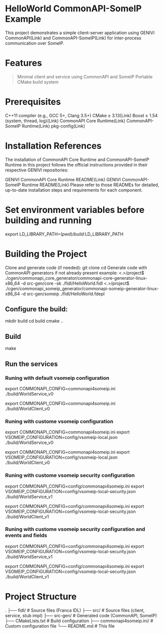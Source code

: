 # HelloWorld CommonAPI-SomeIP Example
This project demonstrates a simple client-server application using GENIVI CommonAPI(Link) and CommonAPI-SomeIP(Link) for inter-process communication over SomeIP.

# Features
> Minimal client and service using CommonAPI and SomeIP
> Portable CMake build system

# Prerequisites
C++11 compiler (e.g., GCC 5+, Clang 3.5+)
CMake ≥ 3.13(Link)
Boost ≥ 1.54 (system, thread, log)(Link)
CommonAPI Core Runtime(Link)
CommonAPI-SomeIP Runtime(Link)
pkg-config(Link)

# Installation References
The installation of CommonAPI Core Runtime and CommonAPI-SomeIP Runtime in this project follows the official instructions provided in their respective GENIVI repositories:

GENIVI CommonAPI Core Runtime README(Link)
GENIVI CommonAPI-SomeIP Runtime README(Link)
Please refer to those READMEs for detailed, up-to-date installation steps and requirements for each component.

# Set environment variables before building and running
export LD_LIBRARY_PATH=$(pwd)/build:$LD_LIBRARY_PATH

# Building the Project

Clone and generate code (if needed):
git clone <this-repo>
cd <this-repo>
  Generate code with CommonAPI generators if not already present
  example: <.>/project$ ./cgen/commonapi_core_generator/commonapi-core-generator-linux-x86_64 -d src-gen/core -sk ./fidl/HelloWorld.fidl
<.>/project$ ./cgen/commonapi_someip_generator/commonapi-someip-generator-linux-x86_64 -d src-gen/someip ./fidl/HelloWorld.fdepl

## Configure the build:
mkdir build
cd build
cmake ..

## Build
make

## Run the services
### Runing with default vsomeip configuration

 export COMMONAPI_CONFIG=commonapi4someip.ini
./build/WorldService_v0

 export COMMONAPI_CONFIG=commonapi4someip.ini
./build/WorldClient_v0

### Runing with custome vsomeip configuration

export COMMONAPI_CONFIG=commonapi4someip.ini 
export VSOMEIP_CONFIGURATION=config/vsomeip-local.json
./build/WorldService_v0

 export COMMONAPI_CONFIG=commonapi4someip.ini 
 export VSOMEIP_CONFIGURATION=config/vsomeip-local.json
./build/WorldClient_v0

### Runing with custome vsomeip security configuration

export COMMONAPI_CONFIG=config/commonapi4someip.ini 
export VSOMEIP_CONFIGURATION=config/vsomeip-local-security.json
./build/WorldService_v1

 export COMMONAPI_CONFIG=config/commonapi4someip.ini 
 export VSOMEIP_CONFIGURATION=config/vsomeip-local-security.json
./build/WorldClient_v1

### Runing with custome vsomeip security configuration  and events and fields

export COMMONAPI_CONFIG=config/commonapi4someip.ini
export VSOMEIP_CONFIGURATION=config/vsomeip-local-security.json
 ./build/WorldService_v1
 
export COMMONAPI_CONFIG=config/commonapi4someip.ini 
export VSOMEIP_CONFIGURATION=config/vsomeip-local-security.json
 ./build/WorldClient_v1
 
# Project Structure
.
├── fidl/                # Source files (Franca IDL)
├── src/                # Source files (client, service, stub impl)
├── src-gen/            # Generated code (CommonAPI, SomeIP)
├── CMakeLists.txt      # Build configuration
├── commonapi4someip.ini/  # Custom configuration file
└── README.md           # This file